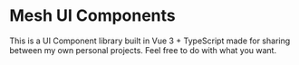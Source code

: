 # Mesh UI Components

This is a UI Component library built in Vue 3 + TypeScript made for sharing between my own personal projects. 
Feel free to do with what you want.
